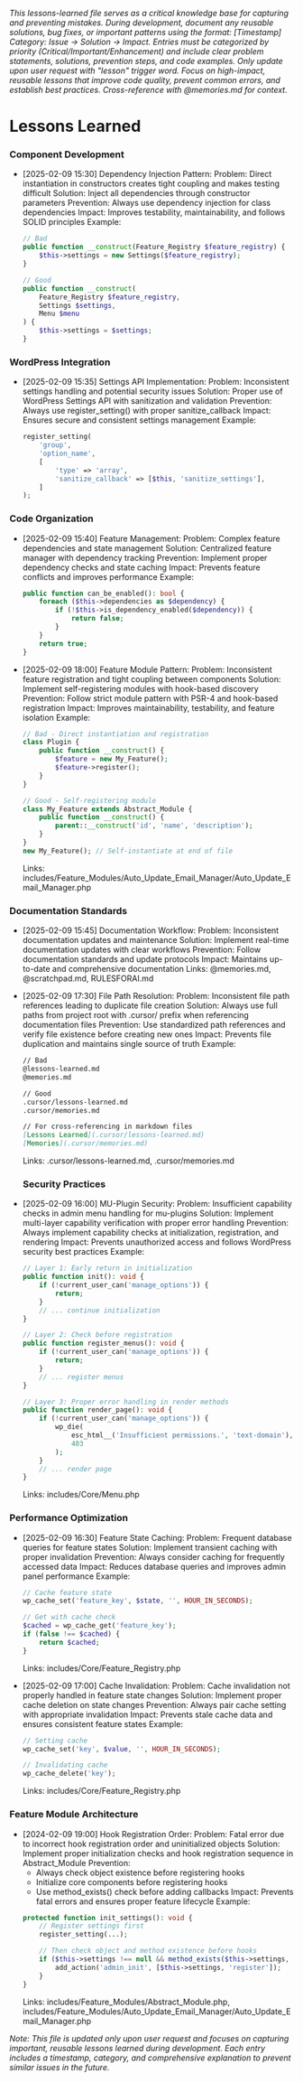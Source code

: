 *This lessons-learned file serves as a critical knowledge base for capturing and preventing mistakes. During development, document any reusable solutions, bug fixes, or important patterns using the format: [Timestamp] Category: Issue → Solution → Impact. Entries must be categorized by priority (Critical/Important/Enhancement) and include clear problem statements, solutions, prevention steps, and code examples. Only update upon user request with "lesson" trigger word. Focus on high-impact, reusable lessons that improve code quality, prevent common errors, and establish best practices. Cross-reference with @memories.md for context.*

# Lessons Learned

### Component Development
- [2025-02-09 15:30] Dependency Injection Pattern:
  Problem: Direct instantiation in constructors creates tight coupling and makes testing difficult
  Solution: Inject all dependencies through constructor parameters
  Prevention: Always use dependency injection for class dependencies
  Impact: Improves testability, maintainability, and follows SOLID principles
  Example:
  ```php
  // Bad
  public function __construct(Feature_Registry $feature_registry) {
      $this->settings = new Settings($feature_registry);
  }

  // Good
  public function __construct(
      Feature_Registry $feature_registry,
      Settings $settings,
      Menu $menu
  ) {
      $this->settings = $settings;
  }
  ```

### WordPress Integration
- [2025-02-09 15:35] Settings API Implementation:
  Problem: Inconsistent settings handling and potential security issues
  Solution: Proper use of WordPress Settings API with sanitization and validation
  Prevention: Always use register_setting() with proper sanitize_callback
  Impact: Ensures secure and consistent settings management
  Example:
  ```php
  register_setting(
      'group',
      'option_name',
      [
          'type' => 'array',
          'sanitize_callback' => [$this, 'sanitize_settings'],
      ]
  );
  ```

### Code Organization
- [2025-02-09 15:40] Feature Management:
  Problem: Complex feature dependencies and state management
  Solution: Centralized feature manager with dependency tracking
  Prevention: Implement proper dependency checks and state caching
  Impact: Prevents feature conflicts and improves performance
  Example:
  ```php
  public function can_be_enabled(): bool {
      foreach ($this->dependencies as $dependency) {
          if (!$this->is_dependency_enabled($dependency)) {
              return false;
          }
      }
      return true;
  }
  ```

- [2025-02-09 18:00] Feature Module Pattern:
  Problem: Inconsistent feature registration and tight coupling between components
  Solution: Implement self-registering modules with hook-based discovery
  Prevention: Follow strict module pattern with PSR-4 and hook-based registration
  Impact: Improves maintainability, testability, and feature isolation
  Example:
  ```php
  // Bad - Direct instantiation and registration
  class Plugin {
      public function __construct() {
          $feature = new My_Feature();
          $feature->register();
      }
  }

  // Good - Self-registering module
  class My_Feature extends Abstract_Module {
      public function __construct() {
          parent::__construct('id', 'name', 'description');
      }
  }
  new My_Feature(); // Self-instantiate at end of file
  ```
  Links: includes/Feature_Modules/Auto_Update_Email_Manager/Auto_Update_Email_Manager.php

### Documentation Standards
- [2025-02-09 15:45] Documentation Workflow:
  Problem: Inconsistent documentation updates and maintenance
  Solution: Implement real-time documentation updates with clear workflows
  Prevention: Follow documentation standards and update protocols
  Impact: Maintains up-to-date and comprehensive documentation
  Links: @memories.md, @scratchpad.md, RULESFORAI.md

- [2025-02-09 17:30] File Path Resolution:
  Problem: Inconsistent file path references leading to duplicate file creation
  Solution: Always use full paths from project root with .cursor/ prefix when referencing documentation files
  Prevention: Use standardized path references and verify file existence before creating new ones
  Impact: Prevents file duplication and maintains single source of truth
  Example:
  ```markdown
  // Bad
  @lessons-learned.md
  @memories.md

  // Good
  .cursor/lessons-learned.md
  .cursor/memories.md

  // For cross-referencing in markdown files
  [Lessons Learned](.cursor/lessons-learned.md)
  [Memories](.cursor/memories.md)
  ```
  Links: .cursor/lessons-learned.md, .cursor/memories.md

  ### Security Practices
- [2025-02-09 16:00] MU-Plugin Security:
  Problem: Insufficient capability checks in admin menu handling for mu-plugins
  Solution: Implement multi-layer capability verification with proper error handling
  Prevention: Always implement capability checks at initialization, registration, and rendering
  Impact: Prevents unauthorized access and follows WordPress security best practices
  Example:
  ```php
  // Layer 1: Early return in initialization
  public function init(): void {
      if (!current_user_can('manage_options')) {
          return;
      }
      // ... continue initialization
  }

  // Layer 2: Check before registration
  public function register_menus(): void {
      if (!current_user_can('manage_options')) {
          return;
      }
      // ... register menus
  }

  // Layer 3: Proper error handling in render methods
  public function render_page(): void {
      if (!current_user_can('manage_options')) {
          wp_die(
              esc_html__('Insufficient permissions.', 'text-domain'),
              403
          );
      }
      // ... render page
  }
  ```
  Links: includes/Core/Menu.php

### Performance Optimization
- [2025-02-09 16:30] Feature State Caching:
  Problem: Frequent database queries for feature states
  Solution: Implement transient caching with proper invalidation
  Prevention: Always consider caching for frequently accessed data
  Impact: Reduces database queries and improves admin panel performance
  Example:
  ```php
  // Cache feature state
  wp_cache_set('feature_key', $state, '', HOUR_IN_SECONDS);

  // Get with cache check
  $cached = wp_cache_get('feature_key');
  if (false !== $cached) {
      return $cached;
  }
  ```
  Links: includes/Core/Feature_Registry.php

- [2025-02-09 17:00] Cache Invalidation:
  Problem: Cache invalidation not properly handled in feature state changes
  Solution: Implement proper cache deletion on state changes
  Prevention: Always pair cache setting with appropriate invalidation
  Impact: Prevents stale cache data and ensures consistent feature states
  Example:
  ```php
  // Setting cache
  wp_cache_set('key', $value, '', HOUR_IN_SECONDS);

  // Invalidating cache
  wp_cache_delete('key');
  ```
  Links: includes/Core/Feature_Registry.php

### Feature Module Architecture
- [2024-02-09 19:00] Hook Registration Order:
  Problem: Fatal error due to incorrect hook registration order and uninitialized objects
  Solution: Implement proper initialization checks and hook registration sequence in Abstract_Module
  Prevention:
    - Always check object existence before registering hooks
    - Initialize core components before registering hooks
    - Use method_exists() check before adding callbacks
  Impact: Prevents fatal errors and ensures proper feature lifecycle
  Example:
  ```php
  protected function init_settings(): void {
      // Register settings first
      register_setting(...);

      // Then check object and method existence before hooks
      if ($this->settings !== null && method_exists($this->settings, 'register')) {
          add_action('admin_init', [$this->settings, 'register']);
      }
  }
  ```
  Links: includes/Feature_Modules/Abstract_Module.php, includes/Feature_Modules/Auto_Update_Email_Manager/Auto_Update_Email_Manager.php

*Note: This file is updated only upon user request and focuses on capturing important, reusable lessons learned during development. Each entry includes a timestamp, category, and comprehensive explanation to prevent similar issues in the future.*
